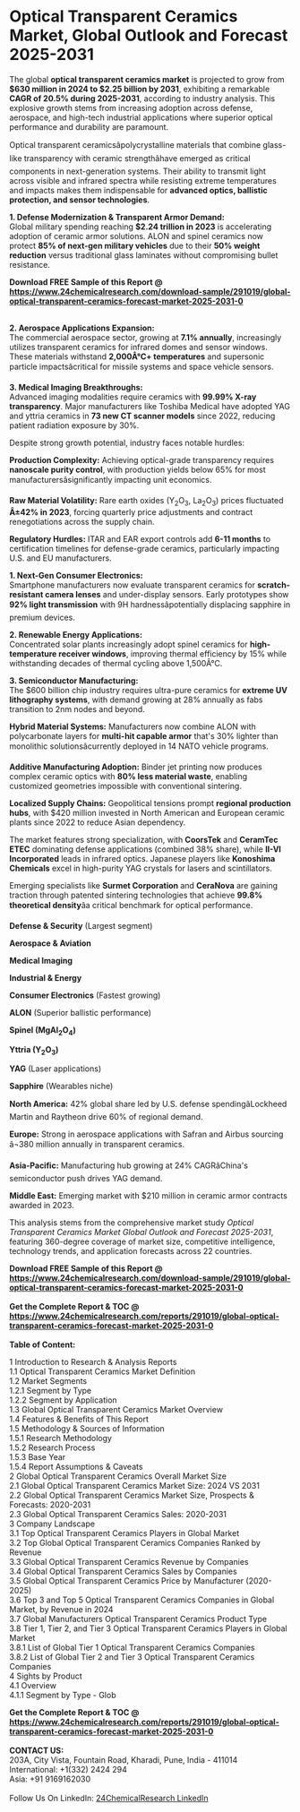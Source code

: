 <h1>Optical Transparent Ceramics Market, Global Outlook and Forecast 2025-2031</h1><p>The global <strong>optical transparent ceramics market</strong> is projected to grow from <strong>$630 million in 2024 to $2.25 billion by 2031</strong>, exhibiting a remarkable <strong>CAGR of 20.5% during 2025-2031</strong>, according to industry analysis. This explosive growth stems from increasing adoption across defense, aerospace, and high-tech industrial applications where superior optical performance and durability are paramount.</p><p>Optical transparent ceramicsâpolycrystalline materials that combine glass-like transparency with ceramic strengthâhave emerged as critical components in next-generation systems. Their ability to transmit light across visible and infrared spectra while resisting extreme temperatures and impacts makes them indispensable for <strong>advanced optics, ballistic protection, and sensor technologies</strong>.</p><p><strong>1. Defense Modernization &amp; Transparent Armor Demand:</strong><br>
Global military spending reaching <strong>$2.24 trillion in 2023</strong> is accelerating adoption of ceramic armor solutions. ALON and spinel ceramics now protect <strong>85% of next-gen military vehicles</strong> due to their <strong>50% weight reduction</strong> versus traditional glass laminates without compromising bullet resistance.</p><div><b>Download FREE Sample of this Report @ 
            <a href="https://www.24chemicalresearch.com/download-sample/291019/global-optical-transparent-ceramics-forecast-market-2025-2031-0">
            https://www.24chemicalresearch.com/download-sample/291019/global-optical-transparent-ceramics-forecast-market-2025-2031-0</a></b></div><br><p><strong>2. Aerospace Applications Expansion:</strong><br>
The commercial aerospace sector, growing at <strong>7.1% annually</strong>, increasingly utilizes transparent ceramics for infrared domes and sensor windows. These materials withstand <strong>2,000Â°C+ temperatures</strong> and supersonic particle impactsâcritical for missile systems and space vehicle sensors.</p><p><strong>3. Medical Imaging Breakthroughs:</strong><br>
Advanced imaging modalities require ceramics with <strong>99.99% X-ray transparency</strong>. Major manufacturers like Toshiba Medical have adopted YAG and yttria ceramics in <strong>73 new CT scanner models</strong> since 2022, reducing patient radiation exposure by 30%.</p><p>Despite strong growth potential, industry faces notable hurdles:</p><p><strong>Production Complexity:</strong> Achieving optical-grade transparency requires <strong>nanoscale purity control</strong>, with production yields below 65% for most manufacturersâsignificantly impacting unit economics.</p><p><strong>Raw Material Volatility:</strong> Rare earth oxides (Y<sub>2</sub>O<sub>3</sub>, La<sub>2</sub>O<sub>3</sub>) prices fluctuated <strong>Â±42% in 2023</strong>, forcing quarterly price adjustments and contract renegotiations across the supply chain.</p><p><strong>Regulatory Hurdles:</strong> ITAR and EAR export controls add <strong>6-11 months</strong> to certification timelines for defense-grade ceramics, particularly impacting U.S. and EU manufacturers.</p><p><strong>1. Next-Gen Consumer Electronics:</strong><br>
Smartphone manufacturers now evaluate transparent ceramics for <strong>scratch-resistant camera lenses</strong> and under-display sensors. Early prototypes show <strong>92% light transmission</strong> with 9H hardnessâpotentially displacing sapphire in premium devices.</p><p><strong>2. Renewable Energy Applications:</strong><br>
Concentrated solar plants increasingly adopt spinel ceramics for <strong>high-temperature receiver windows</strong>, improving thermal efficiency by 15% while withstanding decades of thermal cycling above 1,500Â°C.</p><p><strong>3. Semiconductor Manufacturing:</strong><br>
The $600 billion chip industry requires ultra-pure ceramics for <strong>extreme UV lithography systems</strong>, with demand growing at 28% annually as fabs transition to 2nm nodes and beyond.</p><p><strong>Hybrid Material Systems:</strong> Manufacturers now combine ALON with polycarbonate layers for <strong>multi-hit capable armor</strong> that's 30% lighter than monolithic solutionsâcurrently deployed in 14 NATO vehicle programs.</p><p><strong>Additive Manufacturing Adoption:</strong> Binder jet printing now produces complex ceramic optics with <strong>80% less material waste</strong>, enabling customized geometries impossible with conventional sintering.</p><p><strong>Localized Supply Chains:</strong> Geopolitical tensions prompt <strong>regional production hubs</strong>, with $420 million invested in North American and European ceramic plants since 2022 to reduce Asian dependency.</p><p>The market features strong specialization, with <strong>CoorsTek</strong> and <strong>CeramTec ETEC</strong> dominating defense applications (combined 38% share), while <strong>II-VI Incorporated</strong> leads in infrared optics. Japanese players like <strong>Konoshima Chemicals</strong> excel in high-purity YAG crystals for lasers and scintillators.</p><p>Emerging specialists like <strong>Surmet Corporation</strong> and <strong>CeraNova</strong> are gaining traction through patented sintering technologies that achieve <strong>99.8% theoretical density</strong>âa critical benchmark for optical performance.</p><p><strong>Defense &amp; Security</strong> (Largest segment)</p><p><strong>Aerospace &amp; Aviation</strong></p><p><strong>Medical Imaging</strong></p><p><strong>Industrial &amp; Energy</strong></p><p><strong>Consumer Electronics</strong> (Fastest growing)</p><p><strong>ALON</strong> (Superior ballistic performance)</p><p><strong>Spinel (MgAl<sub>2</sub>O<sub>4</sub>)</strong></p><p><strong>Yttria (Y<sub>2</sub>O<sub>3</sub>)</strong></p><p><strong>YAG</strong> (Laser applications)</p><p><strong>Sapphire</strong> (Wearables niche)</p><p><strong>North America:</strong> 42% global share led by U.S. defense spendingâLockheed Martin and Raytheon drive 60% of regional demand.</p><p><strong>Europe:</strong> Strong in aerospace applications with Safran and Airbus sourcing â¬380 million annually in transparent ceramics.</p><p><strong>Asia-Pacific:</strong> Manufacturing hub growing at 24% CAGRâChina's semiconductor push drives YAG demand.</p><p><strong>Middle East:</strong> Emerging market with $210 million in ceramic armor contracts awarded in 2023.</p><p>This analysis stems from the comprehensive market study <em>Optical Transparent Ceramics Market Global Outlook and Forecast 2025-2031</em>, featuring 360-degree coverage of market size, competitive intelligence, technology trends, and application forecasts across 22 countries.</p><div><b>Download FREE Sample of this Report @ 
            <a href="https://www.24chemicalresearch.com/download-sample/291019/global-optical-transparent-ceramics-forecast-market-2025-2031-0">
            https://www.24chemicalresearch.com/download-sample/291019/global-optical-transparent-ceramics-forecast-market-2025-2031-0</a></b></div><br><div><b>Get the Complete Report & TOC @ 
            <a href="https://www.24chemicalresearch.com/reports/291019/global-optical-transparent-ceramics-forecast-market-2025-2031-0">
            https://www.24chemicalresearch.com/reports/291019/global-optical-transparent-ceramics-forecast-market-2025-2031-0</a></b></div><br>
            <b>Table of Content:</b><p>1 Introduction to Research & Analysis Reports<br />
 1.1 Optical Transparent Ceramics Market Definition<br />
 1.2 Market Segments<br />
 1.2.1 Segment by Type<br />
 1.2.2 Segment by Application<br />
 1.3 Global Optical Transparent Ceramics Market Overview<br />
 1.4 Features & Benefits of This Report<br />
 1.5 Methodology & Sources of Information<br />
 1.5.1 Research Methodology<br />
 1.5.2 Research Process<br />
 1.5.3 Base Year<br />
 1.5.4 Report Assumptions & Caveats<br />
2 Global Optical Transparent Ceramics Overall Market Size<br />
 2.1 Global Optical Transparent Ceramics Market Size: 2024 VS 2031<br />
 2.2 Global Optical Transparent Ceramics Market Size, Prospects & Forecasts: 2020-2031<br />
 2.3 Global Optical Transparent Ceramics Sales: 2020-2031<br />
3 Company Landscape<br />
 3.1 Top Optical Transparent Ceramics Players in Global Market<br />
 3.2 Top Global Optical Transparent Ceramics Companies Ranked by Revenue<br />
 3.3 Global Optical Transparent Ceramics Revenue by Companies<br />
 3.4 Global Optical Transparent Ceramics Sales by Companies<br />
 3.5 Global Optical Transparent Ceramics Price by Manufacturer (2020-2025)<br />
 3.6 Top 3 and Top 5 Optical Transparent Ceramics Companies in Global Market, by Revenue in 2024<br />
 3.7 Global Manufacturers Optical Transparent Ceramics Product Type<br />
 3.8 Tier 1, Tier 2, and Tier 3 Optical Transparent Ceramics Players in Global Market<br />
 3.8.1 List of Global Tier 1 Optical Transparent Ceramics Companies<br />
 3.8.2 List of Global Tier 2 and Tier 3 Optical Transparent Ceramics Companies<br />
4 Sights by Product<br />
 4.1 Overview<br />
 4.1.1 Segment by Type - Glob</p><div><b>Get the Complete Report & TOC @ 
            <a href="https://www.24chemicalresearch.com/reports/291019/global-optical-transparent-ceramics-forecast-market-2025-2031-0">
            https://www.24chemicalresearch.com/reports/291019/global-optical-transparent-ceramics-forecast-market-2025-2031-0</a></b></div><br><b>CONTACT US:</b><br>
            203A, City Vista, Fountain Road, Kharadi, Pune, India - 411014<br>
            International: +1(332) 2424 294<br>
            Asia: +91 9169162030 <br><br>
            Follow Us On LinkedIn: <a href="https://www.linkedin.com/company/24chemicalresearch/">24ChemicalResearch LinkedIn</a>